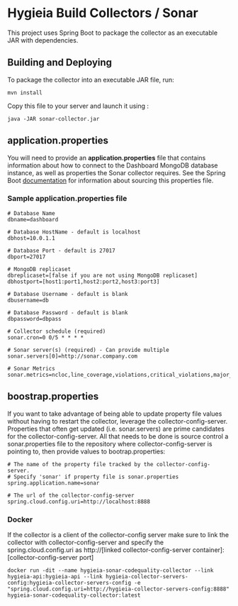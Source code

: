# Hygieia Build Collectors / Sonar

This project uses Spring Boot to package the collector as an executable JAR with dependencies.

## Building and Deploying

To package the collector into an executable JAR file, run:
```
mvn install
```

Copy this file to your server and launch it using :
```
java -JAR sonar-collector.jar
```

## application.properties

You will need to provide an **application.properties** file that contains information about how to connect to the Dashboard MongoDB database instance, as well as properties the Sonar collector requires. See the Spring Boot [documentation](http://docs.spring.io/spring-boot/docs/current-SNAPSHOT/reference/htmlsingle/#boot-features-external-config-application-property-files) for information about sourcing this properties file.

### Sample application.properties file

```properties
# Database Name
dbname=dashboard

# Database HostName - default is localhost
dbhost=10.0.1.1

# Database Port - default is 27017
dbport=27017

# MongoDB replicaset
dbreplicaset=[false if you are not using MongoDB replicaset]
dbhostport=[host1:port1,host2:port2,host3:port3]

# Database Username - default is blank
dbusername=db

# Database Password - default is blank
dbpassword=dbpass

# Collector schedule (required)
sonar.cron=0 0/5 * * * *

# Sonar server(s) (required) - Can provide multiple
sonar.servers[0]=http://sonar.company.com

# Sonar Metrics
sonar.metrics=ncloc,line_coverage,violations,critical_violations,major_violations,blocker_violations,sqale_index,test_success_density,test_failures,test_errors,tests
```


## boostrap.properties
If you want to take advantage of being able to update property file values without having to restart the collector, leverage the collector-config-server. Properties that often get updated (i.e. sonar.servers) are prime candidates for the collector-config-server. All that needs to be done is source control a sonar.properties file to the repository where collector-config-server is pointing to, then provide values to bootrap.properties:

```
# The name of the property file tracked by the collector-config-server. 
# Specify 'sonar' if property file is sonar.properties
spring.application.name=sonar

# The url of the collector-config-server
spring.cloud.config.uri=http://localhost:8888
```

### Docker
If the collector is a client of the collector-config server make sure to link the collector with collector-config-server and specify the spring.cloud.config.uri as http://[linked collector-config-server container]:[collector-config-server port]
```
docker run -dit --name hygieia-sonar-codequality-collector --link hygieia-api:hygieia-api --link hygieia-collector-servers-config:hygieia-collector-servers-config -e "spring.cloud.config.uri=http://hygieia-collector-servers-config:8888" hygieia-sonar-codequality-collector:latest
```
